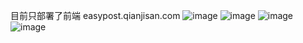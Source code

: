  目前只部署了前端  easypost.qianjisan.com
![image](https://github.com/user-attachments/assets/d20daca5-9de4-4d30-b1dd-751224e18c8d)
![image](https://github.com/user-attachments/assets/e605e437-fa67-4226-a74e-4755e60bf809)
![image](https://github.com/user-attachments/assets/bc4a3def-fd47-4441-bee3-fe0fb9dbb326)
![image](https://github.com/user-attachments/assets/4e4862c1-4949-4c71-a673-cfb6433e7152)

